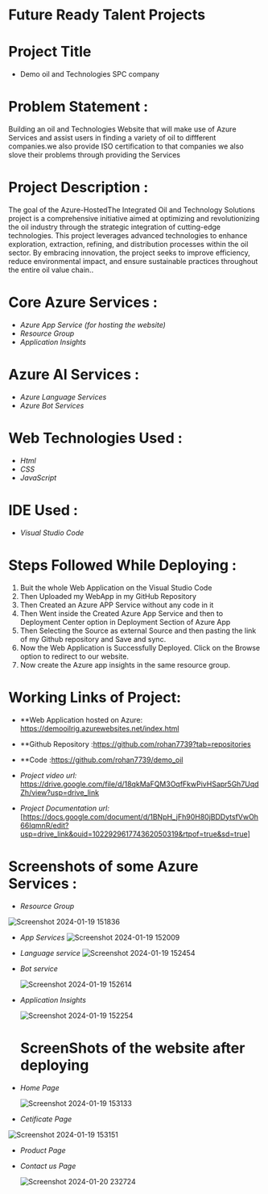 # Future Ready Talent Projects

# Project Title

* Demo oil and Technologies SPC company 

# Problem Statement :
Building an oil and Technologies Website that will make use of Azure Services and assist users in finding a variety of oil to diffferent companies.we also provide ISO certification to that companies we also slove their problems through providing the Services

# Project Description :

The goal of the Azure-HostedThe Integrated Oil and Technology Solutions project is a comprehensive initiative aimed at optimizing and revolutionizing the oil industry through the strategic integration of cutting-edge technologies. This project leverages advanced technologies to enhance exploration, extraction, refining, and distribution processes within the oil sector. By embracing innovation, the project seeks to improve efficiency, reduce environmental impact, and ensure sustainable practices throughout the entire oil value chain..

# Core Azure Services :

- *Azure App Service (for hosting the website)*
- *Resource Group*
- *Application Insights*


# Azure AI Services :

- *Azure Language Services* 
- *Azure Bot Services*

# Web Technologies Used :
- *Html*
-	*CSS*
- *JavaScript*

# IDE Used :

- *Visual Studio Code*

# Steps Followed While Deploying :
1. Buit the whole Web Application on the Visual Studio Code
2. Then Uploaded my WebApp in my GitHub Repository
3. Then Created an Azure APP Service without any code in it
4. Then Went inside the Created Azure App Service and then to Deployment Center option in Deployment Section of Azure App
5. Then Selecting the Source as external Source and then pasting the link of my Github repository and Save and sync.
6. Now the Web Application is Successfully Deployed. Click on the Browse option to redirect to our website.
7. Now create the Azure app insights in the same resource group.

# Working Links of Project:

- **Web Application hosted on Azure: https://demooilrig.azurewebsites.net/index.html
  
- **Github Repository :https://github.com/rohan7739?tab=repositories
- **Code :https://github.com/rohan7739/demo_oil
- *Project video url:* https://drive.google.com/file/d/18qkMaFQM3OqfFkwPivHSapr5Gh7UqdZh/view?usp=drive_link
  
- *Project Documentation url:* [https://docs.google.com/document/d/1BNpH_jFh90H80jBDDytsfVwOh66IqmnR/edit?usp=drive_link&ouid=102292961774362050319&rtpof=true&sd=true]



# Screenshots of some Azure Services :

- *Resource Group*

![Screenshot 2024-01-19 151836](https://github.com/rohan7739/demo_oil/assets/140694225/d42a26f9-39f6-4bf1-b872-6294ed760238)

- *App Services*
  ![Screenshot 2024-01-19 152009](https://github.com/rohan7739/demo_oil/assets/140694225/4461660a-83eb-49bc-bc29-bba828a8227b)

- *Language service*
![Screenshot 2024-01-19 152454](https://github.com/rohan7739/demo_oil/assets/140694225/6d7cbcb1-a68f-48a7-b74d-2cc59e69b876)


- *Bot service*

  ![Screenshot 2024-01-19 152614](https://github.com/rohan7739/demo_oil/assets/140694225/bf9bf637-458d-4f85-b7bd-849ee031a9e5)

- *Application Insights*

  ![Screenshot 2024-01-19 152254](https://github.com/rohan7739/demo_oil/assets/140694225/39e2db40-8043-4038-a920-6a3c3ab4984e)

  # ScreenShots of the website after deploying

- *Home Page*

  ![Screenshot 2024-01-19 153133](https://github.com/rohan7739/demo_oil/assets/140694225/9d63c793-41dc-483a-a509-fc1ef44b683f)

- *Cetificate Page*
  
![Screenshot 2024-01-19 153151](https://github.com/rohan7739/demo_oil/assets/140694225/dd720534-103d-4c44-b016-3cd75d3f57ae)

- *Product Page*
  


- *Contact us Page*

  ![Screenshot 2024-01-20 232724](https://github.com/rohan7739/demo_oil/assets/140694225/2c745c30-09f6-4cb4-964e-f8e8d1585555)


  

  


